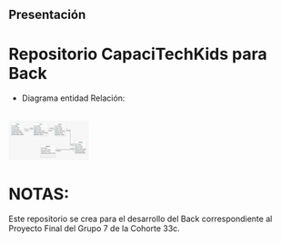 ## Presentación

# Repositorio CapaciTechKids para Back

* Diagrama entidad Relación:
<br/>
    <img  src='./img/Version 00.jpeg' height='70px'>





# NOTAS:

Este repositorio se crea para el desarrollo del Back correspondiente al Proyecto Final del Grupo 7 de la Cohorte 33c.